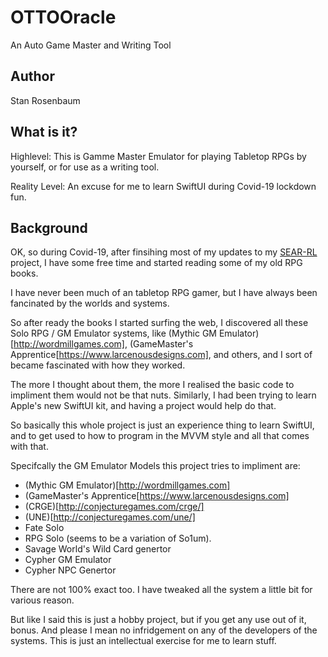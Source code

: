 # OTTOOracle
An Auto Game Master and Writing Tool

## Author
Stan Rosenbaum

## What is it?
Highlevel: This is Gamme Master Emulator for playing Tabletop RPGs by yourself, or for use as a writing tool.

Reality Level: An excuse for me to learn SwiftUI during Covid-19 lockdown fun.

## Background

OK, so during Covid-19, after finsihing most of my updates to my [SEAR-RL](http://constructive-noise.info/?cat=40) project, I have some free time and started reading some of my old RPG books.

I have never been much of an tabletop RPG gamer,  but I have always been fancinated by the worlds and systems.

So after ready the books I started surfing the web, I discovered all these Solo RPG / GM Emulator systems, like (Mythic GM Emulator)[http://wordmillgames.com], (GameMaster's Apprentice[https://www.larcenousdesigns.com], and others, and I sort of became fascinated with how they worked.

The more I thought about them, the more I realised the basic code to impliment them would not be that nuts.   Similarly, I had been trying to learn Apple's new SwiftUI kit, and having a project would help do that.

So basically this whole project is just an experience thing to learn SwiftUI, and to get used to how to program in the MVVM style and all that comes with that.

Specifcally the GM Emulator Models this project tries to impliment are:

* (Mythic GM Emulator)[http://wordmillgames.com]
* (GameMaster's Apprentice[https://www.larcenousdesigns.com]
* (CRGE)[http://conjecturegames.com/crge/]
* (UNE)[http://conjecturegames.com/une/]
* Fate Solo
* RPG Solo (seems to be a variation of So1um).
* Savage World's Wild Card genertor
* Cypher GM Emulator
* Cypher NPC Genertor

There are not 100% exact too.  I have tweaked all the system a little bit for various reason.

But like I said this is just a hobby project, but if you get any use out of it, bonus.  And please I mean no infridgement on any of the developers of the systems.   This is just an intellectual exercise for me to learn stuff.